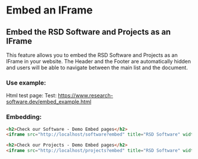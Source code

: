# Embed an IFrame
## Embed the RSD Software and Projects as an IFrame

This feature allows you to embed the RSD Software and Projects as an IFrame in your website.
The Header and the Footer are automatically hidden and users will be able to navigate between the main list and the document.

### Use example:
Html test page: Test: https://www.research-software.dev/embed_example.html

### Embedding: 
```html
<h2>Check our Software - Demo Embed pages</h2>
<iframe src="http://localhost/software?embed" title="RSD Software" width="100%" height="500" frameBorder="0"></iframe>

<h2>Check our Projects - Demo Embed pages</h2>
<iframe src="http://localhost/projects?embed" title="RSD Software" width="100%" height="500" frameBorder="0"></iframe>
```
